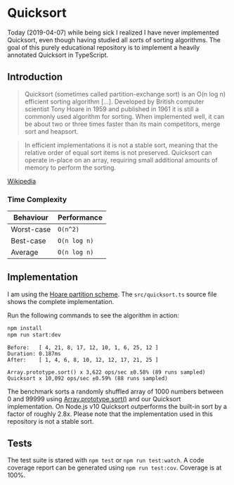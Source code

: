 # Quicksort

Today (2019-04-07) while being sick I realized I have never implemented Quicksort, even though having studied all _sorts_ of sorting algorithms. The goal of this purely educational repository is to implement a heavily annotated Quicksort in TypeScript.

## Introduction

> Quicksort (sometimes called partition-exchange sort) is an O(n log n) efficient sorting algorithm [...]. Developed by British computer scientist Tony Hoare in 1959 and published in 1961 it is still a commonly used algorithm for sorting. When implemented well, it can be about two or three times faster than its main competitors, merge sort and heapsort.

> In efficient implementations it is not a stable sort, meaning that the relative order of equal sort items is not preserved. Quicksort can operate in-place on an array, requiring small additional amounts of memory to perform the sorting.

[Wikipedia](https://en.wikipedia.org/wiki/Quicksort)

### Time Complexity

| Behaviour  | Performance  |
| ---------- | ------------ |
| Worst-case | `O(n^2)`     |
| Best-case  | `O(n log n)` |
| Average    | `O(n log n)` |

## Implementation

I am using the [Hoare partition scheme](https://en.wikipedia.org/wiki/Quicksort#Hoare_partition_scheme). The `src/quicksort.ts` source file shows the complete implementation.

Run the following commands to see the algorithm in action:

```bash
npm install
npm run start:dev
```

```
Before:   [ 4, 21, 8, 17, 12, 10, 1, 6, 25, 12 ]
Duration: 0.187ms
After:    [ 1, 4, 6, 8, 10, 12, 12, 17, 21, 25 ]

Array.prototype.sort() x 3,622 ops/sec ±0.58% (89 runs sampled)
Quicksort x 10,092 ops/sec ±0.59% (88 runs sampled)
```

The benchmark sorts a randomly shuffled array of 1000 numbers between 0 and 99999 using [Array.prototype.sort()](https://developer.mozilla.org/en-US/docs/Web/JavaScript/Reference/Global_Objects/Array/sort) and our Quicksort implementation. On Node.js v10 Quicksort outperforms the built-in sort by a factor of roughly 2.8x. Please note that the implementation used in this repository is not a stable sort.

## Tests

The test suite is stared with `npm test` or `npm run test:watch`. A code coverage report can be generated using `npm run test:cov`. Coverage is at 100%.
